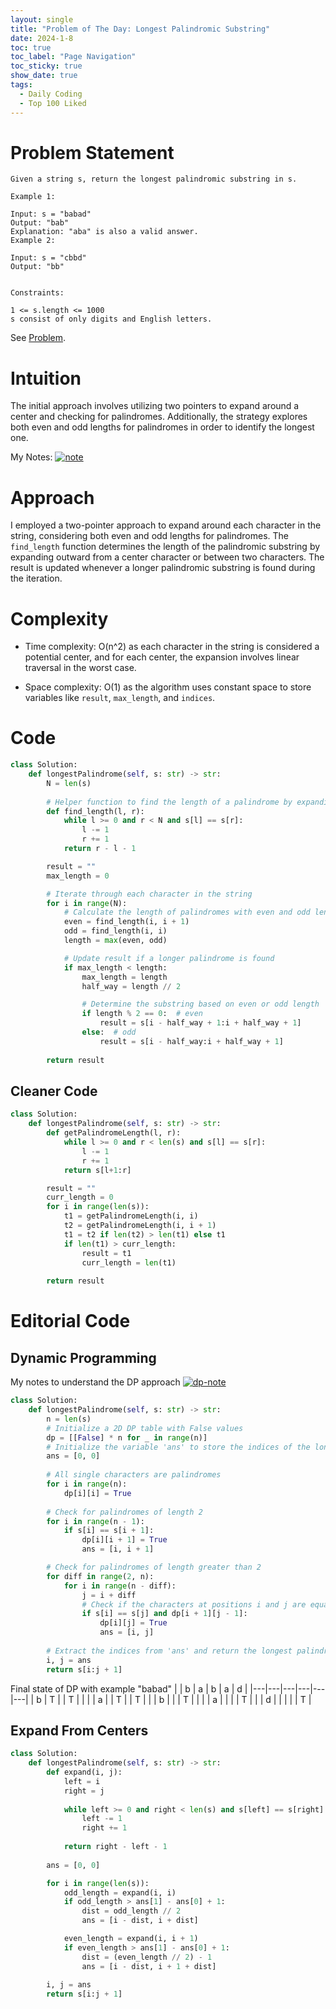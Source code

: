 ```yaml
---
layout: single
title: "Problem of The Day: Longest Palindromic Substring"
date: 2024-1-8
toc: true
toc_label: "Page Navigation"
toc_sticky: true
show_date: true
tags:
  - Daily Coding
  - Top 100 Liked
---
```

# Problem Statement
```
Given a string s, return the longest palindromic substring in s.

Example 1:

Input: s = "babad"
Output: "bab"
Explanation: "aba" is also a valid answer.
Example 2:

Input: s = "cbbd"
Output: "bb"
 

Constraints:

1 <= s.length <= 1000
s consist of only digits and English letters.
```

See [Problem](https://leetcode.com/problems/longest-palindromic-substring/description/?envType=study-plan-v2&envId=top-100-liked).

# Intuition
The initial approach involves utilizing two pointers to expand around a center and checking for palindromes. Additionally, the strategy explores both even and odd lengths for palindromes in order to identify the longest one.

My Notes:
[![note](/assets/images/2024-01-08_15-50-45-longest-palindromic-substring.png)](/assets/images/2024-01-08_15-50-45-longest-palindromic-substring.png)

# Approach
I employed a two-pointer approach to expand around each character in the string, considering both even and odd lengths for palindromes. The `find_length` function determines the length of the palindromic substring by expanding outward from a center character or between two characters. The result is updated whenever a longer palindromic substring is found during the iteration.

# Complexity
- Time complexity:
O(n^2) as each character in the string is considered a potential center, and for each center, the expansion involves linear traversal in the worst case.

- Space complexity:
O(1) as the algorithm uses constant space to store variables like `result`, `max_length`, and `indices`.

# Code
```python
class Solution:
    def longestPalindrome(self, s: str) -> str:
        N = len(s)
        
        # Helper function to find the length of a palindrome by expanding around a center
        def find_length(l, r):
            while l >= 0 and r < N and s[l] == s[r]:
                l -= 1
                r += 1
            return r - l - 1

        result = ""
        max_length = 0

        # Iterate through each character in the string
        for i in range(N):
            # Calculate the length of palindromes with even and odd lengths
            even = find_length(i, i + 1)
            odd = find_length(i, i)
            length = max(even, odd)

            # Update result if a longer palindrome is found
            if max_length < length:
                max_length = length
                half_way = length // 2

                # Determine the substring based on even or odd length
                if length % 2 == 0:  # even
                    result = s[i - half_way + 1:i + half_way + 1]
                else:  # odd
                    result = s[i - half_way:i + half_way + 1]
        
        return result
```
## Cleaner Code
```python
class Solution:
    def longestPalindrome(self, s: str) -> str:
        def getPalindromeLength(l, r):
            while l >= 0 and r < len(s) and s[l] == s[r]:
                l -= 1
                r += 1
            return s[l+1:r]

        result = ""
        curr_length = 0
        for i in range(len(s)):
            t1 = getPalindromeLength(i, i)
            t2 = getPalindromeLength(i, i + 1)
            t1 = t2 if len(t2) > len(t1) else t1
            if len(t1) > curr_length:
                result = t1
                curr_length = len(t1)
        
        return result
```

# Editorial Code
## Dynamic Programming
My notes to understand the DP approach
[![dp-note](/assets/images/2024-01-08_20-43-03-dp-approach.png)](/assets/images/2024-01-08_20-43-03-dp-approach.png)
```python
class Solution:
    def longestPalindrome(self, s: str) -> str:
        n = len(s)
        # Initialize a 2D DP table with False values
        dp = [[False] * n for _ in range(n)]
        # Initialize the variable 'ans' to store the indices of the longest palindrome
        ans = [0, 0]
        
        # All single characters are palindromes
        for i in range(n):
            dp[i][i] = True
        
        # Check for palindromes of length 2
        for i in range(n - 1):
            if s[i] == s[i + 1]:
                dp[i][i + 1] = True
                ans = [i, i + 1]

        # Check for palindromes of length greater than 2
        for diff in range(2, n):
            for i in range(n - diff):
                j = i + diff
                # Check if the characters at positions i and j are equal and the inner substring is a palindrome
                if s[i] == s[j] and dp[i + 1][j - 1]:
                    dp[i][j] = True
                    ans = [i, j]
        
        # Extract the indices from 'ans' and return the longest palindrome substring
        i, j = ans
        return s[i:j + 1]

```
Final state of DP with example "babad"
|   | b | a | b | a | d |
|---|---|---|---|---|---|
| b | T |   | T |   |   |
| a |   | T |   | T |   |
| b |   |   | T |   |   |
| a |   |   |   | T |   |
| d |   |   |   |   | T |


## Expand From Centers
```python
class Solution:
    def longestPalindrome(self, s: str) -> str:
        def expand(i, j):
            left = i
            right = j
            
            while left >= 0 and right < len(s) and s[left] == s[right]:
                left -= 1
                right += 1
                
            return right - left - 1
        
        ans = [0, 0]

        for i in range(len(s)):
            odd_length = expand(i, i)
            if odd_length > ans[1] - ans[0] + 1:
                dist = odd_length // 2
                ans = [i - dist, i + dist]

            even_length = expand(i, i + 1)
            if even_length > ans[1] - ans[0] + 1:
                dist = (even_length // 2) - 1
                ans = [i - dist, i + 1 + dist]
                
        i, j = ans
        return s[i:j + 1]
```